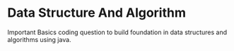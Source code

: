 # Data Structure And Algorithm
Important Basics coding question to build foundation in data structures and algorithms using java.
